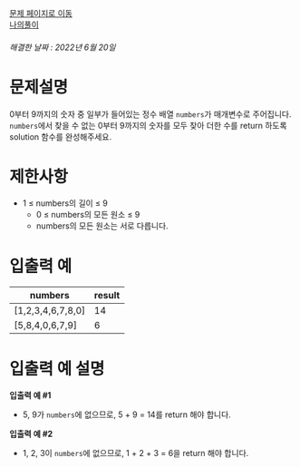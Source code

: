 [문제 페이지로 이동](https://programmers.co.kr/learn/courses/30/lessons/86051)   
[나의풀이](https://github.com/HK-An/coding_practice/tree/main/CodingPractice/programmers-lv1-sum_of_abscence_number)
###### 해결한 날짜 : 2022년 6월 20일
# 문제설명
0부터 9까지의 숫자 중 일부가 들어있는 정수 배열 `numbers`가 매개변수로 주어집니다. `numbers`에서 찾을 수 없는 0부터 9까지의 숫자를 모두 찾아 더한 수를 return 하도록 solution 함수를 완성해주세요.

# 제한사항
- 1 ≤ numbers의 길이 ≤ 9
    - 0 ≤ numbers의 모든 원소 ≤ 9
    - numbers의 모든 원소는 서로 다릅니다.


# 입출력 예
|numbers|result|
|-|-|
|[1,2,3,4,6,7,8,0]|14|
|[5,8,4,0,6,7,9]|6|

# 입출력 예 설명
**입출력 예 #1**  
- 5, 9가 `numbers`에 없으므로, 5 + 9 = 14를 return 해야 합니다.

**입출력 예 #2**  
- 1, 2, 3이 `numbers`에 없으므로, 1 + 2 + 3 = 6을 return 해야 합니다.
